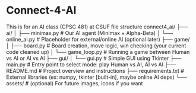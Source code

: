 # Connect-4-AI
This is for an AI class (CPSC 481) at CSUF 
file structure 
connect4_ai/
├── ai/
│   ├── minimax.py       # Our AI agent (Minimax + Alpha-Beta)
│   └── online_ai.py     # Placeholder for external/online AI (optional later)
├── game/
│   ├── board.py         # Board creation, move logic, win checking (your current code cleaned up)
│   └── game_loop.py     # Running a game between Human vs AI or AI vs AI
├── gui/
│   └── gui.py           # Simple GUI using Tkinter
├── main.py              # Entry point to select mode: play Human vs AI, AI vs AI
├── README.md            # Project overview and instructions
├── requirements.txt     # External libraries (ex: numpy, tkinter [built-in], maybe online AI deps)
└── assets/              # (optional) For future images, icons if you want
